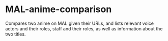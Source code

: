 # MAL-anime-comparison
Compares two anime on MAL given their URLs, and lists relevant voice actors and their roles, staff and their roles, as well as information about the two titles.
